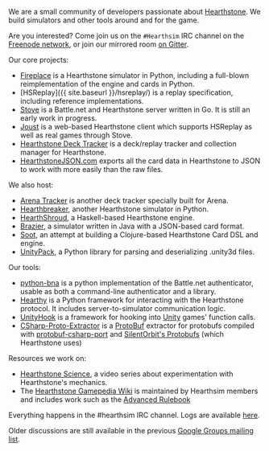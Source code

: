 We are a small community of developers passionate about [Hearthstone](http://playhearthstone.com).
We build simulators and other tools around and for the game.

Are you interested? Come join us on the `#Hearthsim` IRC channel on the
[Freenode network](https://webchat.freenode.net/), or join our mirrored room [on Gitter](https://gitter.im/HearthSim/HearthSim).

Our core projects:

 * [Fireplace](/fireplace/) is a Hearthstone simulator in Python, including a full-blown reimplementation of the engine and cards in Python.
 * [HSReplay]({{ site.baseurl }}/hsreplay/) is a replay specification, including reference implementations.
 * [Stove](/stove/) is a Battle.net and Hearthstone server written in Go. It is still an early work in progress.
 * [Joust](/joust/) is a web-based Hearthstone client which supports HSReplay as well as real games through Stove.
 * [Hearthstone Deck Tracker](http://hsdecktracker.net) is a deck/replay tracker and collection manager for Hearthstone.
 * [HearthstoneJSON.com](https://hearthstonejson.com/) exports all the card data in Hearthstone to JSON to work with more easily than the raw files.

We also host:

 * [Arena Tracker](https://github.com/supertriodo/Arena-Tracker) is another deck tracker specially built for Arena.
 * [Hearthbreaker](https://github.com/danielyule/hearthbreaker), another Hearthstone simulator in Python.
 * [HearthShroud](https://github.com/thomaseding/hearthshroud), a Haskell-based Hearthstone engine.
 * [Brazier](https://github.com/HearthSim/Brazier), a simulator written in Java with a JSON-based card format.
 * [Soot](https://github.com/mischanix/soot), an attempt at building a Clojure-based Hearthstone Card DSL and engine.
 * [UnityPack](https://github.com/hearthsim/python-unitypack), a Python library for parsing and deserializing .unity3d files.

Our tools:

 * [python-bna](https://github.com/jleclanche/python-bna) is a python implementation of the Battle.net authenticator, usable as both a command-line authenticator and a library.
 * [Hearthy](https://github.com/HearthSim/Hearthy) is a Python framework for interacting with the Hearthstone protocol. It includes server-to-simulator communication logic.
 * [UnityHook](https://github.com/HearthSim/UnityHook) is a framework for hooking into [Unity](https://unity3d.com/) games' function calls.
 * [CSharp-Proto-Extractor](https://github.com/HearthSim/csharp-proto-extractor) is a [ProtoBuf](https://developers.google.com/protocol-buffers/) extractor for protobufs compiled with [protobuf-csharp-port](https://github.com/jskeet/protobuf-csharp-port) and [SilentOrbit's Protobufs](https://github.com/hultqvist/ProtoBuf) (which Hearthstone uses)

Resources we work on:

 * [Hearthstone Science](https://www.youtube.com/c/HearthstoneScience), a video series about experimentation with Hearthstone's mechanics.
 * The [Hearthstone Gamepedia Wiki](http://hearthstone.gamepedia.com/) is maintained by Hearthsim members and includes work such as the [Advanced Rulebook](http://hearthstone.gamepedia.com/Advanced_rulebook)

Everything happens in the #hearthsim IRC channel. Logs are available [here](http://irc.hearthsim.info/hearthsim/).

Older discussions are still available in the previous [Google Groups mailing list](https://groups.google.com/forum/#!forum/hearthstone-simulator-dev).
